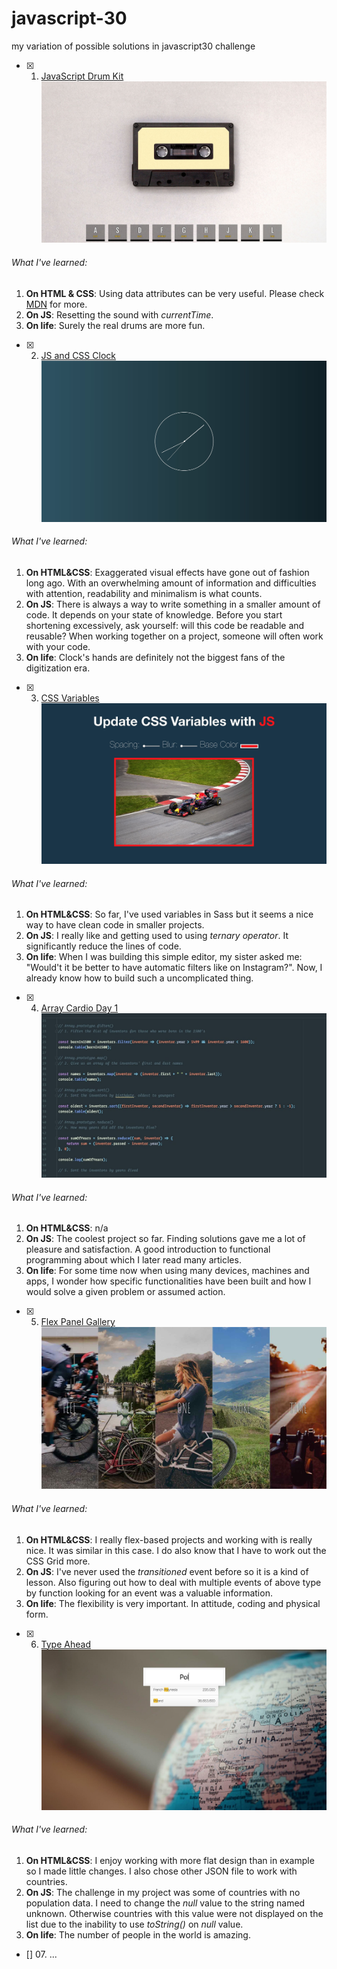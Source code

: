 # javascript-30
my variation of possible solutions in javascript30 challenge

- [x] 01. [JavaScript Drum Kit](https://github.com/jsmikus/javascript-30/tree/master/01%20-%20JavaScript%20Drum%20Kit)
![Preview](https://github.com/jsmikus/javascript-30/blob/master/01%20-%20JavaScript%20Drum%20Kit/preview01.jpg)
###### What I've learned:
1. **On HTML & CSS**: Using data attributes can be very useful. Please check [MDN](https://developer.mozilla.org/en-US/docs/Learn/HTML/Howto/Use_data_attributes) for more.
2. **On JS**: Resetting the sound with *currentTime*.
3. **On life**: Surely the real drums are more fun.

- [x] 02. [JS and CSS Clock](https://github.com/jsmikus/javascript-30/tree/master/02%20-%20JS%20and%20CSS%20Clock)
![Preview](https://github.com/jsmikus/javascript-30/blob/master/02%20-%20JS%20and%20CSS%20Clock/preview02.jpg)
###### What I've learned:
1. **On HTML&CSS**: Exaggerated visual effects have gone out of fashion long ago. With an overwhelming amount of information and difficulties with attention, readability and minimalism is what counts.
2. **On JS**: There is always a way to write something in a smaller amount of code. It depends on your state of knowledge. Before you start shortening excessively, ask yourself: will this code be readable and reusable? When working together on a project, someone will often work with your code.
3. **On life**: Clock's hands are definitely not the biggest fans of the digitization era.

- [x] 03. [CSS Variables](https://github.com/jsmikus/javascript-30/tree/master/03%20-%20CSS%20Variables)
![Preview](https://github.com/jsmikus/javascript-30/blob/master/03%20-%20CSS%20Variables/preview003.jpg)
###### What I've learned:
1. **On HTML&CSS**: So far, I've used variables in Sass but it seems a nice way to have clean code in smaller projects.
2. **On JS**: I really like and getting used to using *ternary operator*. It significantly reduce the lines of code.
3. **On life**: When I was building this simple editor, my sister asked me: "Would't it be better to have automatic filters like on Instagram?". Now, I already know how to build such a uncomplicated thing.

- [x] 04. [Array Cardio Day 1](https://github.com/jsmikus/javascript-30/tree/master/04%20-%20Array%20Cardio%20Day%201)
![Preview](https://github.com/jsmikus/javascript-30/blob/master/04%20-%20Array%20Cardio%20Day%201/preview04.jpg)
###### What I've learned:
1. **On HTML&CSS**: n/a
2. **On JS**: The coolest project so far. Finding solutions gave me a lot of pleasure and satisfaction. A good introduction to functional programming about which I later read many articles.
3. **On life**: For some time now when using many devices, machines and apps, I wonder how specific functionalities have been built and how I would solve a given problem or assumed action.

- [x] 05. [Flex Panel Gallery](https://github.com/jsmikus/javascript-30/tree/master/05%20-%20Flex%20Panel%20Gallery)
![Preview](https://github.com/jsmikus/javascript-30/blob/master/05%20-%20Flex%20Panel%20Gallery/preview05.jpg)
###### What I've learned:
1. **On HTML&CSS**: I really flex-based projects and working with is really nice. It was similar in this case. I do also know that I have to work out the CSS Grid more.
2. **On JS**: I've never used the *transitioned* event before so it is a kind of lesson. Also figuring out how to deal with multiple events of above type by  function looking for an event was a valuable information.
3. **On life**: The flexibility is very important. In attitude, coding and physical form.

- [x] 06. [Type Ahead](https://github.com/jsmikus/javascript-30/tree/master/06%20-%20Type%20Ahead)
![Preview](https://github.com/jsmikus/javascript-30/blob/master/06%20-%20Type%20Ahead/preview06.jpg)
###### What I've learned:
1. **On HTML&CSS**: I enjoy working with more flat design than in example so I made little changes. I also chose other JSON file to work with countries.
2. **On JS**: The challenge in my project was some of countries with no population data. I need to change the *null* value to the string named unknown. Otherwise countries with this value were not displayed on the list due to the inability to use *toString()* on *null* value. 
3. **On life**: The number of people in the world is amazing.

- [] 07. ...
